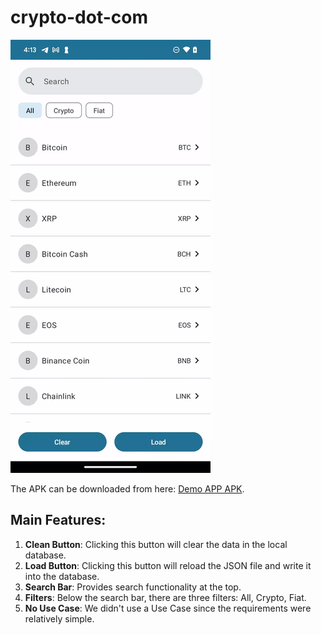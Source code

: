 # crypto-dot-com

<img src = "screenshot/demo.gif"/>

The APK can be downloaded from here: [Demo APP APK](screenshot/app-debug.apk).

## Main Features:

1. **Clean Button**: Clicking this button will clear the data in the local database.
2. **Load Button**: Clicking this button will reload the JSON file and write it into the database.
3. **Search Bar**: Provides search functionality at the top.
4. **Filters**: Below the search bar, there are three filters: All, Crypto, Fiat.
5. **No Use Case**: We didn't use a Use Case since the requirements were relatively simple.
